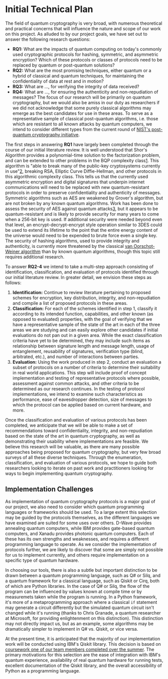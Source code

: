 # Initial Technical Plan
The field of quantum cryptography is very broad, with numerous theoretical and practical concerns that will influence the nature and scope of our work on this project. As alluded to by our project goals, we have set out to answer the following research questions:
* **RQ1:** What are the impacts of quantum computing on today's commonly used cryptographic protocols for hashing, symmetric, and asymmetric encryption? Which of these protocols or classes of protocols need to be replaced by quantum or post-quantum solutions?
* **RQ2:** What are the most promising techniques, either quantum or a hybrid of classical and quantum techniques, for maintaining the confidentiality of data at rest and in motion?
* **RQ3:** What are ..., for verifying the integrity of data received?
* **RQ4:** What are ..., for ensuring the authenticity and non-repudiation of messages?
The focus of our research will be primarily on quantum cryptography, but we would also be amiss in our duty as researchers if we did not acknowledge that some purely classical algorithms may emerge as the best candidates for use in these areas. To serve as a representative sample of classical post-quantum algorithms, i.e. those which are resistant to all known attacks by quantum computers, we intend to consider different types from the current round of [NIST's post-quantum cryptography initiative](https://csrc.nist.gov/projects/post-quantum-cryptography).

The first steps in answering **RQ1** have largely been completed through the course of our initial literature review. It is well understood that Shor's Algorithm provides a polynomial-time solution to the factorization problem, and can be extended to other problems in the BQP complexity class[1](https://cgsr.llnl.gov/content/assets/docs/QuantumComputingandCryptography-20190920.pdf). This algorithm is "able to break many of the public-key cryptosystems currently in use"[2](https://csrc.nist.gov/projects/post-quantum-cryptography), breaking RSA, Elliptic Curve Diffie-Hellman, and other protocols in this algorithmic complexity class. This tells us that the currently used asymmetric encryption and digital signatures that underpin internet communications will need to be replaced with new quantum-resistant protocols in order to preserve confidentiality and authenticity of messages. Symmetric algorithms such as AES are weakened by Grover's algorithm, but are not broken by any known quantum algorithms. Work has been done to assess the security of AES against quantum attacks[3](https://hal.inria.fr/hal-02397049), but it appears to be quantum-resistant and is likely to provide security for many years to come when a 256-bit key is used. If additional security were needed beyond even that level, an encrypt-decrypt-encrypt style operation similar to 3DES could be used to extend its lifetime to the point that the entire energy content of the universe would need to be expended to brute force even a single key. The security of hashing algorithms, used to provide integrity and authenticity, is currently more threatened by the classical [van Oorschot-Weiner algorithm](http://people.scs.carleton.ca/~paulv/papers/JoC97.pdf) than by known quantum algorithms, though this topic still requires additional research.

To answer **RQ2-4** we intend to take a multi-step approach consisting of identification, classification, and evaluation of protocols identified through our initial literature review. In greater detail, we envision these steps as follows:
1. **Identification:** Continue to review literature pertaining to proposed schemes for encryption, key distribution, integrity, and non-repudiation and compile a list of proposed protocols in these areas.
2. **Classification:** For each of the schemes identified in step 1, classify it according to its intended function, capabilities, and other known (as opposed to evaluated) properties, with the goal of verifying that we have a representative sample of the state of the art in each of the three areas we are studying and can easily explore other candidates if initial evaluations do not pan out in a given area. While the exact classification criteria have yet to be determined, they may include such items as relationship between signature length and message length, usage of entanglement, reusability of signatures, verification type (blind, arbitrated, etc.), and number of interactions between parties.
3. **Evaluation:** Using the work produced in step 2, conduct an evaluation a subset of protocols on a number of criteria to determine their suitability in real world applications. This step will include proof of concept implementation and testing of representative protocols where possible, assessment against common attacks, and other criteria to be determined as our research continues. In the testing of protocol implementations, we intend to examine such characteristics as performance, ease of eavesdropper detection, size of messages to which the protocol can be applied based on current hardware, and more.

Once the classification and evaluation of various protocols has been completed, we anticipate that we will be able to make a set of recommendations toward confidentiality, integrity, and non-repudiation based on the state of the art in quantum cryptography, as well as demonstrating their usability where implementations are feasible. We believe this research will be valuable, as there are many possible approaches being proposed for quantum cryptography, but very few broad surveys of all these diverse techniques. Through the enumeration, classification, and evaluation of various protocols, we hope to guide both researchers looking to iterate on past work and practitioners looking for ways to begin implementing quantum cryptography.

## Implementation Challenges
As implementation of quantum cryptography protocols is a major goal of our project, we also need to consider which quantum programming languages or frameworks should be used. To a large extent this selection may be guided by the protocols themselves, as the different languages we have examined are suited for some uses over others. D-Wave provides annealing quantum computers, while IBM provides gate-based quantum computers, and Xanadu provides photonic quantum computers. Each of these has its own strengths and weaknesses, and requires a different programming language to operate. As we consider the implementation of protocols further, we are likely to discover that some are simply not possible for us to implement currently, and others require implementation on a specific type of quantum hardware.

In choosing our tools, there is also a subtle but important distinction to be drawn between a quantum programming language, such as Q# or Silq, and a quantum framework for a classical language, such as Qiskit or Cirq, both of which are Python libraries. In the case of Q# or Silq, the flow of the program can be influenced by values known at compile time or by measuremets taken while the program is running. In a Python framework, it's more of a metaprogramming approach where a classical `if` statement may generate a circuit differently but the simulated quantum circuit isn't changed while it's running (thanks to Chris Granade, a quantum researcher at Microsoft, for providing enlightenment on this distinction). This distinction may not directly impact us, but as an example, some algorithms may be dramatically simpler to implement in Q# vs. Qiskit, or vice versa.

At the present time, it is anticipated that the majority of our implementation work will be conducted using IBM's Qiskit library. This decision is based on [coursework one of our team members completed over the summer](Resources/mcneil-quantum-programming.pdf). The primary motivations for this selection are the ease of integration with IBM's quantum experience, availability of real quantum hardware for running tests, excellent documentation of the Qiskit library, and the overall accessibility of Python as a programming language.
